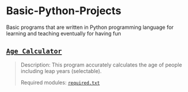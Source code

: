 # Basic-Python-Projects
Basic programs that are written in Python programming language for learning and teaching eventually for having fun
## [`Age Calculator`](age_calculator/age_calculator.py)
> Description: This program accurately calculates the age of people including leap years (selectable).
>
> Required modules: [`required.txt`](age_calculator/required.txt)
